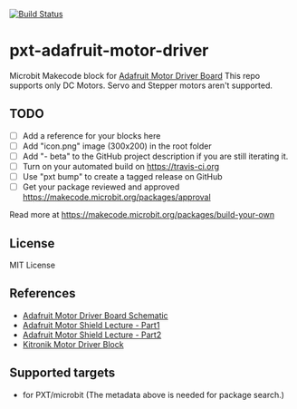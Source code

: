 [![Build Status](https://travis-ci.org/vijairaj/pxt-adafruit-motor-driver.svg?branch=master)](https://travis-ci.org/vijairaj/pxt-adafruit-motor-driver)

# pxt-adafruit-motor-driver

Microbit Makecode block for [Adafruit Motor Driver Board](https://github.com/adafruit/Adafruit_Motor-Shield-v1)
This repo supports only DC Motors. Servo and Stepper motors aren't supported.

## TODO

- [ ] Add a reference for your blocks here
- [ ] Add "icon.png" image (300x200) in the root folder
- [ ] Add "- beta" to the GitHub project description if you are still iterating it.
- [ ] Turn on your automated build on https://travis-ci.org
- [ ] Use "pxt bump" to create a tagged release on GitHub
- [ ] Get your package reviewed and approved https://makecode.microbit.org/packages/approval

Read more at https://makecode.microbit.org/packages/build-your-own

## License
MIT License

## References
* [Adafruit Motor Driver Board Schematic](https://raw.githubusercontent.com/adafruit/Adafruit_Motor-Shield-v1/master/mshieldv12schem.png)
* [Adafruit Motor Shield Lecture - Part1](http://web.csulb.edu/~hill/ee444/Lectures/08%20Adafruit%20Part%201%20SPI.pdf)
* [Adafruit Motor Shield Lecture - Part2](http://web.csulb.edu/~hill/ee444/Lectures/09%20Adafruit%20Part%202%20Timer%20PWM.pdf)
* [Kitronik Motor Driver Block](https://github.com/KitronikLtd/pxt-kitronik-motor-driver)

## Supported targets

* for PXT/microbit
(The metadata above is needed for package search.)

